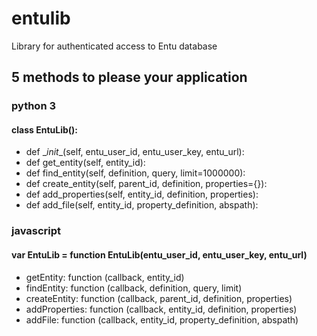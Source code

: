 entulib
=======

Library for authenticated access to Entu database

## 5 methods to please your application

### python 3
#### class EntuLib():
- def \__init__(self, entu_user_id, entu_user_key, entu_url):
- def get_entity(self, entity_id):
- def find_entity(self, definition, query, limit=1000000):
- def create_entity(self, parent_id, definition, properties={}):
- def add_properties(self, entity_id, definition, properties):
- def add_file(self, entity_id, property_definition, abspath):


### javascript
#### var EntuLib = function EntuLib(entu_user_id, entu_user_key, entu_url)
- getEntity: function (callback, entity_id)
- findEntity: function (callback, definition, query, limit)
- createEntity: function (callback, parent_id, definition, properties)
- addProperties: function (callback, entity_id, definition, properties)
- addFile: function (callback, entity_id, property_definition, abspath)
